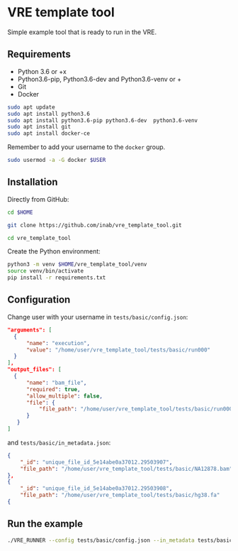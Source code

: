 # VRE template tool

Simple example tool that is ready to run in the VRE.

## Requirements

- Python 3.6 or +x
- Python3.6-pip, Python3.6-dev and Python3.6-venv or +
- Git
- Docker


```bash
sudo apt update
sudo apt install python3.6 
sudo apt install python3.6-pip python3.6-dev  python3.6-venv
sudo apt install git
sudo apt install docker-ce
```

Remember to add your username to the `docker` group.

 ```bash
 sudo usermod -a -G docker $USER
 ```

## Installation

Directly from GitHub:

```bash
cd $HOME

git clone https://github.com/inab/vre_template_tool.git

cd vre_template_tool
```

Create the Python environment:

```bash
python3 -m venv $HOME/vre_template_tool/venv
source venv/bin/activate
pip install -r requirements.txt
```

## Configuration

Change user with your username in `tests/basic/config.json`:

```json 
"arguments": [
  {
      "name": "execution",
      "value": "/home/user/vre_template_tool/tests/basic/run000"
  }
],
"output_files": [
  {
      "name": "bam_file",
      "required": true,
      "allow_multiple": false,
      "file": {
          "file_path": "/home/user/vre_template_tool/tests/basic/run000/A.bam"
      }
   }
]
```
and `tests/basic/in_metadata.json`:

```json 
{
    "_id": "unique_file_id_5e14abe0a37012.29503907",
    "file_path": "/home/user/vre_template_tool/tests/basic/NA12878.bam"
},
{
    "_id": "unique_file_id_5e14abe0a37012.29503908",
    "file_path": "/home/user/vre_template_tool/tests/basic/hg38.fa"
{
``` 
## Run the example
```bash
./VRE_RUNNER --config tests/basic/config.json --in_metadata tests/basic/in_metadata.json --out_metadata out_metadata.json --log_file VRE_RUNNER.log
```
